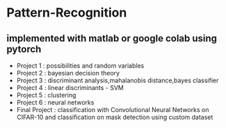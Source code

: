 # Pattern-Recognition
## implemented with matlab or google colab using pytorch
- Project 1 : possibilities and random variables
- Project 2 : bayesian decision theory
- Project 3 : discriminant analysis,mahalanobis distance,bayes classifier
- Project 4 : linear discriminants - SVM
- Project 5 : clustering
- Project 6 : neural networks
- Final Project : classification with Convolutional Neural Networks on CIFAR-10 and classification on mask detection using custom dataset
